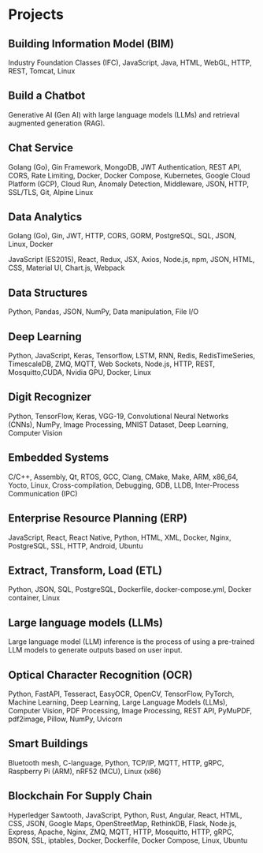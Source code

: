 # Projects

## Building Information Model (BIM)

Industry Foundation Classes (IFC), JavaScript, Java, HTML, WebGL, HTTP, REST, Tomcat, Linux

## Build a Chatbot

Generative AI (Gen AI) with large language models (LLMs) and retrieval augmented generation (RAG).

## Chat Service

Golang (Go), Gin Framework, MongoDB, JWT Authentication, REST API, CORS, Rate Limiting, Docker, Docker Compose, Kubernetes, Google Cloud Platform (GCP), Cloud Run, Anomaly Detection, Middleware, JSON, HTTP, SSL/TLS, Git, Alpine Linux

## Data Analytics

Golang (Go), Gin, JWT, HTTP, CORS, GORM, PostgreSQL, SQL, JSON, Linux, Docker

JavaScript (ES2015), React, Redux, JSX, Axios, Node.js, npm, JSON, HTML, CSS, Material UI, Chart.js, Webpack

## Data Structures

Python, Pandas, JSON, NumPy, Data manipulation, File I/O

## Deep Learning

Python, JavaScript, Keras, Tensorflow, LSTM, RNN, Redis, RedisTimeSeries, TimescaleDB, ZMQ, MQTT, Web Sockets, Node.js, HTTP, REST, Mosquitto,CUDA, Nvidia GPU, Docker, Linux

## Digit Recognizer

Python, TensorFlow, Keras, VGG-19, Convolutional Neural Networks (CNNs), NumPy, Image Processing, MNIST Dataset, Deep Learning, Computer Vision

## Embedded Systems

C/C++, Assembly, Qt, RTOS, GCC, Clang, CMake, Make, ARM, x86_64, Yocto, Linux, Cross-compilation, Debugging, GDB, LLDB, Inter-Process Communication (IPC)

## Enterprise Resource Planning (ERP)

JavaScript, React, React Native, Python, HTML, XML, Docker, Nginx, PostgreSQL, SSL, HTTP, Android, Ubuntu

## Extract, Transform, Load (ETL)

Python, JSON, SQL, PostgreSQL, Dockerfile, docker-compose.yml, Docker container, Linux

## Large language models (LLMs)

Large language model (LLM) inference is the process of using a pre-trained LLM models to generate outputs based on user input.

## Optical Character Recognition (OCR)

Python, FastAPI, Tesseract, EasyOCR, OpenCV, TensorFlow, PyTorch, Machine Learning, Deep Learning, Large Language Models (LLMs), Computer Vision, PDF Processing, Image Processing, REST API, PyMuPDF, pdf2image, Pillow, NumPy, Uvicorn

## Smart Buildings

Bluetooth mesh, C-language, Python, TCP/IP, MQTT, HTTP, gRPC, Raspberry Pi (ARM), nRF52 (MCU), Linux (x86)

## Blockchain For Supply Chain

Hyperledger Sawtooth, JavaScript, Python, Rust, Angular, React, HTML, CSS, JSON, Google Maps, OpenStreetMap, RethinkDB, Flask, Node.js, Express, Apache, Nginx, ZMQ, MQTT, HTTP, Mosquitto, HTTP, gRPC, BSON, SSL, iptables, Docker, Dockerfile, Docker Compose, Linux, Ubuntu
